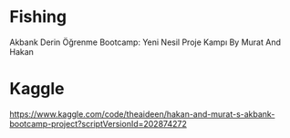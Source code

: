 # Fishing
Akbank Derin Öğrenme Bootcamp: Yeni Nesil Proje Kampı
By Murat And Hakan
# Kaggle
https://www.kaggle.com/code/theaideen/hakan-and-murat-s-akbank-bootcamp-project?scriptVersionId=202874272
